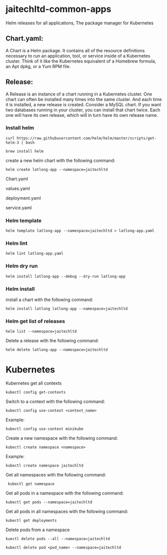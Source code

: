 # jaitechltd-common-apps
Helm  releases for all applications, The package manager for Kubernetes

## Chart.yaml:

A Chart is a Helm package. It contains all of the resource definitions necessary to run an application, tool, or service inside of a Kubernetes cluster. Think of it like the Kubernetes equivalent of a Homebrew formula, an Apt dpkg, or a Yum RPM file.

## Release:

A Release is an instance of a chart running in a Kubernetes cluster. One chart can often be installed many times into the same cluster. And each time it is installed, a new release is created. Consider a MySQL chart. If you want two databases running in your cluster, you can install that chart twice. Each one will have its own release, which will in turn have its own release name.


### Install helm
```shell
curl https://raw.githubusercontent.com/helm/helm/master/scripts/get-helm-3 | bash   
```
```shell
brew install helm
```

create a new helm chart with the following command:

```shell
helm create latlong-app --namespace=jaitechltd
```

Chart.yaml

values.yaml

deployment.yaml

service.yaml


### Helm template

```shell
helm template latlong-app --namespace=jaitechltd > latlong-app.yaml
```

### Helm lint
```shell
helm lint latlong-app.yaml
```

### Helm dry run
```shell
helm install latlong-app --debug --dry-run latlong-app
```

### Helm install

install a chart with the following command:

```shell
helm install latlong latlong-app --namespace=jaitechltd
```

### Helm get list of releases

```shell
helm list --namespace=jaitechltd
```

Delete a release with the following command:

```shell
helm delete latlong-app --namespace=jaitechltd
```

# Kubernetes

Kubernetes get all contexts

```shell
kubectl config get-contexts
```

Switch to a context with the following command:

```shell
kubectl config use-context <context_name>
```
Example:
```shell
kubectl config use-context minikube
```
Create a new namespace with the following command:
```shell
kubectl create namespace <namespace>
```
Example:
```shell
kubectl create namespace jaitechltd

```
Get all namespaces with the following command:
```shell
 kubectl get namespace
```
Get all pods in a namespace with the following command:
```shell
kubectl get pods --namespace=jaitechltd
```

Get all pods in all namespaces with the following command:

```shell
kubectl get deployments
```

Delete pods from a namespace

```shell
kuectl delete pods --all --namespace=jaitechltd
```

```shell
kubectl delete pod <pod_name> --namespace=jaitechltd
```


